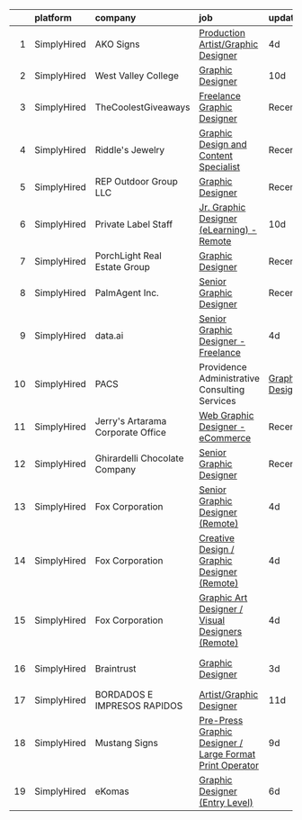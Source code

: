 

|    | platform    | company                                              | job                                                                                                                                                                   | update_time   | location                  |
|---:|:------------|:-----------------------------------------------------|:----------------------------------------------------------------------------------------------------------------------------------------------------------------------|:--------------|:--------------------------|
|  1 | SimplyHired | AKO Signs                                            | [Production Artist/Graphic Designer](https://www.simplyhired.com/job/1Uj33OWXmzaE33T1DgmZ1yNx8KhJmmDFvjz2DJjSB-TZzLSlJ4xAoA?q=graphic+designer)                       | 4d            | Athens, GA                |
|  2 | SimplyHired | West Valley College                                  | [Graphic Designer](https://www.simplyhired.com/job/VO6OcDgLP8r8OOPJayUjIJON4GtErYQ1pGXdcijuFJ-4isrxXMTNcA?q=graphic+designer)                                         | 10d           | Saratoga, CA              |
|  3 | SimplyHired | TheCoolestGiveaways                                  | [Freelance Graphic Designer](https://www.simplyhired.com/job/RLeVriDFQ-0N3S_bXsJCIexmjRXoQ3XP0WH5-IiM4cMpTwLU6dm8JQ?q=graphic+designer)                               | Recently      | Remote                    |
|  4 | SimplyHired | Riddle's Jewelry                                     | [Graphic Design and Content Specialist](https://www.simplyhired.com/job/EMGrwqSVcqAzVWpx-uxYYKuZlkiu_Zhiz-MgHfmbgT8eAc1XfF2Iyw?q=graphic+designer)                    | Recently      | Rapid City, SD            |
|  5 | SimplyHired | REP Outdoor Group LLC                                | [Graphic Designer](https://www.simplyhired.com/job/LyWXjyMcNIrgP79X5l1pytjgO2X3qq5Ey2_pUaCfeW0NxQd62xjn3w?q=graphic+designer)                                         | Recently      | Saint Clair, MO           |
|  6 | SimplyHired | Private Label Staff                                  | [Jr. Graphic Designer (eLearning) -Remote](https://www.simplyhired.com/job/QMwTo1aw59wnDiX6gIWAyXYFTCVcUvUscWMwzpdBI0RMlv7V8W4knQ?q=graphic+designer)                 | 10d           | Austin, TX                |
|  7 | SimplyHired | PorchLight Real Estate Group                         | [Graphic Designer](https://www.simplyhired.com/job/K5wd1vvJKNPfP-DLYKnLYldV3TKWLhWkHAbF3v_GKENUeBBzP9_GWA?q=graphic+designer)                                         | Recently      | Denver, CO                |
|  8 | SimplyHired | PalmAgent Inc.                                       | [Senior Graphic Designer](https://www.simplyhired.com/job/aO6jXnl9diYppPH_n9uH1bU4OrSWzUf9kuLDw2iP855SOqYtBTiGXQ?q=graphic+designer)                                  | Recently      | Southlake, TX             |
|  9 | SimplyHired | data.ai                                              | [Senior Graphic Designer - Freelance](https://www.simplyhired.com/job/cuV_IDQTQTjTzrjnJrBylUILljgkfjv6w16TPM_BFjz8LDMNMEcL0A?q=graphic+designer)                      | 4d            | San Francisco, CA         |
| 10 | SimplyHired | PACS | Providence Administrative Consulting Services | [Graphic Designer](https://www.simplyhired.com/job/YkjBTrYfoJleChPk8MgwgixSyVJ3z5Jt0IuwqA7_wKPmZ06vdG6lFw?q=graphic+designer)                                         | 3d            | Rocklin, CA               |
| 11 | SimplyHired | Jerry's Artarama Corporate Office                    | [Web Graphic Designer - eCommerce](https://www.simplyhired.com/job/DkYpch5_ehZFD9GTiZwugP1q_959qTUukO3IpEdVhOXSUUihvf_00A?q=graphic+designer)                         | Recently      | Raleigh, NC               |
| 12 | SimplyHired | Ghirardelli Chocolate Company                        | [Senior Graphic Designer](https://www.simplyhired.com/job/INZj1RwZuVtR5dWO0moJTYfQh93qPwaJ9-z_GSOgfq0IwO3ogwHI5g?q=graphic+designer)                                  | Recently      | San Leandro, CA           |
| 13 | SimplyHired | Fox Corporation                                      | [Senior Graphic Designer (Remote)](https://www.simplyhired.com/job/96GGNNa3D50PEk2-zUERvNddqEbc5RMklW4HEUKJTntbt66Wv1zukQ?q=graphic+designer)                         | 4d            | Snohomish, WA +1 location |
| 14 | SimplyHired | Fox Corporation                                      | [Creative Design / Graphic Designer (Remote)](https://www.simplyhired.com/job/XepYQ8vC7m4hnZn0QAfDKj8nh8DNrMnpqW4G67D-8EtlAssQJdZndg?q=graphic+designer)              | 4d            | Ruston, LA                |
| 15 | SimplyHired | Fox Corporation                                      | [Graphic Art Designer / Visual Designers (Remote)](https://www.simplyhired.com/job/LqaK7TSdzg_NkW1wzgtwv1zWiu72zLzPVSR40JghdXZQ8zV97_lwqg?q=graphic+designer)         | 4d            | Wooster, OH               |
| 16 | SimplyHired | Braintrust                                           | [Graphic Designer](https://www.simplyhired.com/job/GoOSEIOMRa2sM2Q4iY0yk2rTy7kspGFSz7KLNc37xEuIAZQBcrIS_A?q=graphic+designer)                                         | 3d            | San Francisco, CA         |
| 17 | SimplyHired | BORDADOS E IMPRESOS RAPIDOS                          | [Artist/Graphic Designer](https://www.simplyhired.com/job/349byMGrQuku7Ns1ucMKFqcQjfzBEBzUn2A6i4apjuo3w5ORGjE5ZQ?q=graphic+designer)                                  | 11d           | Coamo, PR                 |
| 18 | SimplyHired | Mustang Signs                                        | [Pre-Press Graphic Designer / Large Format Print Operator](https://www.simplyhired.com/job/mno8aBaDzMgkNfoyf97gXb7VhfBBS8ksqU02rRJxpRbA5Vc_thrkJw?q=graphic+designer) | 9d            | Kennewick, WA             |
| 19 | SimplyHired | eKomas                                               | [Graphic Designer (Entry Level)](https://www.simplyhired.com/job/c9HNq9LT9kbzSdY2rHdHNQFtyd_IFCqA4lz9Wfb4BnKKzuJ24_2hBA?q=graphic+designer)                           | 6d            | San Ramon, CA             |